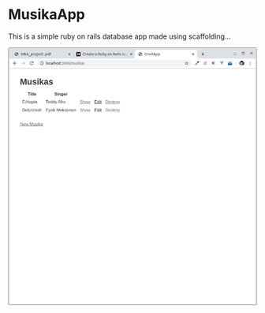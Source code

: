 # MusikaApp

This is a simple ruby on rails database app made using scaffolding...

![Screenshot](./Screenshot.png?raw=true "Screenshot")
